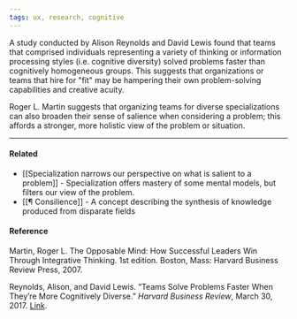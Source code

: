 ```yaml
---
tags: ux, research, cognitive
---
```


A study conducted by Alison Reynolds and David Lewis found that teams that
comprised individuals representing a variety of thinking or information
processing styles (i.e. cognitive diversity) solved problems faster than
cognitively homogeneous groups. This suggests that organizations or teams that
hire for "fit" may be hampering their own problem-solving capabilities and
creative acuity.

Roger L. Martin suggests that organizing teams for diverse specializations can
also broaden their sense of salience when considering a problem; this affords a
stronger, more holistic view of the problem or situation.

---

#### Related

- [[Specialization narrows our perspective on what is salient to a problem]] -
  Specialization offers mastery of some mental models, but filters our view of
  the problem.
- [[¶ Consilience]] - A concept describing the synthesis of knowledge produced
  from disparate fields

#### Reference

Martin, Roger L. The Opposable Mind: How Successful Leaders Win Through
Integrative Thinking. 1st edition. Boston, Mass: Harvard Business Review
Press, 2007.

Reynolds, Alison, and David Lewis. “Teams Solve Problems Faster When They’re
More Cognitively Diverse.” _Harvard Business Review_, March 30, 2017.
[Link](https://hbr.org/2017/03/teams-solve-problems-faster-when-theyre-more-cognitively-diverse).
